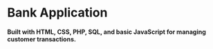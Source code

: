 # Bank Application
<b>Built with HTML, CSS, PHP, SQL, and basic JavaScript for managing customer transactions.<b>

